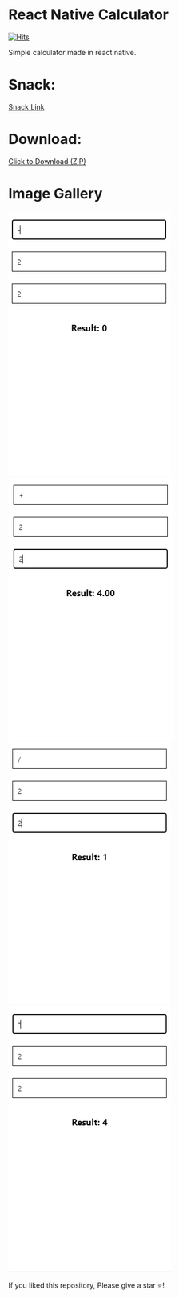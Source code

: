 # React Native Calculator

[![Hits](https://hits.deltapapa.io/github/Liptom328/react-native-calculator.svg)](https://hits.deltapapa.io)


Simple calculator made in react native.

# Snack:

[Snack Link](https://snack.expo.dev/@lipton328/calculator-app)

# Download:

<a href="./download/calculator-app.zip" download>Click to Download (ZIP)</a>

# Image Gallery

<img src="./images/example.PNG" alt="example" /> <img src="./images/example1.PNG" alt="example1" /> <img src="./images/example2.PNG" alt="example2" /> <img src="./images/example3.PNG" alt="example3" />

If you liked this repository, Please give a star ⭐️!
